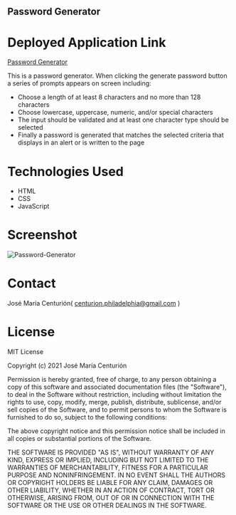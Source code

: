 ## Password Generator

# Deployed Application Link
[Password Generator](https://chemacenturion.github.io/Password-Generator/)

This is a password generator. When clicking the generate password button a series of prompts appears on screen including:

* Choose a length of at least 8 characters and no more than 128 characters
* Choose lowercase, uppercase, numeric, and/or special characters
* The input should be validated and at least one character type should be selected
* Finally a password is generated that matches the selected criteria that displays in an alert or is written to the page

# Technologies Used

* HTML
* CSS
* JavaScript

# Screenshot
![Password-Generator](https://github.com/chemacenturion/Portfolio-v2/blob/main/assets/images/Portfolio-v2.gif?raw=true)

# Contact

José María Centurión( centurion.philadelphia@gmail.com )

# License

MIT License

Copyright (c) 2021 José María Centurión

Permission is hereby granted, free of charge, to any person obtaining a copy of this software and associated documentation files (the "Software"), to deal in the Software without restriction, including without limitation the rights to use, copy, modify, merge, publish, distribute, sublicense, and/or sell copies of the Software, and to permit persons to whom the Software is furnished to do so, subject to the following conditions:

The above copyright notice and this permission notice shall be included in all copies or substantial portions of the Software.

THE SOFTWARE IS PROVIDED "AS IS", WITHOUT WARRANTY OF ANY KIND, EXPRESS OR IMPLIED, INCLUDING BUT NOT LIMITED TO THE WARRANTIES OF MERCHANTABILITY, FITNESS FOR A PARTICULAR PURPOSE AND NONINFRINGEMENT. IN NO EVENT SHALL THE AUTHORS OR COPYRIGHT HOLDERS BE LIABLE FOR ANY CLAIM, DAMAGES OR OTHER LIABILITY, WHETHER IN AN ACTION OF CONTRACT, TORT OR OTHERWISE, ARISING FROM, OUT OF OR IN CONNECTION WITH THE SOFTWARE OR THE USE OR OTHER DEALINGS IN THE SOFTWARE.